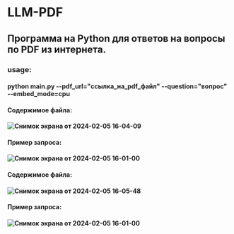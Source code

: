 # LLM-PDF

## Программа на Python для ответов на вопросы по PDF из интернета.

### usage:
#### python main.py --pdf_url="ссылка_на_pdf_файл" --question="вопрос" --embed_mode=cpu


#### Содержимое файла: 
#### ![Снимок экрана от 2024-02-05 16-04-09](https://github.com/JohannFaust666/LLM-PDF/assets/123825756/b212d125-39e0-4822-82a1-42f1591805ce)
#### Пример запроса:
#### ![Снимок экрана от 2024-02-05 16-01-00](https://github.com/JohannFaust666/LLM-PDF/assets/123825756/0836baf1-20a8-44f6-9e8c-f407ea7bd599)

#### Содержимое файла:
#### ![Снимок экрана от 2024-02-05 16-05-48](https://github.com/JohannFaust666/LLM-PDF/assets/123825756/ecca281c-3f16-43a0-81a1-d3a307d07ad8)
#### Пример запроса:
#### ![Снимок экрана от 2024-02-05 16-01-00](https://github.com/JohannFaust666/LLM-PDF/assets/123825756/0d35dbdd-cad0-4f17-8343-b11a3e01e23b)

